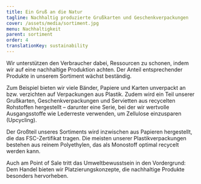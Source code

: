 ```yaml
---
title: Ein Gruß an die Natur
tagline: Nachhaltig produzierte Grußkarten und Geschenkverpackungen
cover: /assets/media/sortiment.jpg
menu: Nachhaltigkeit
parent: sortiment
order: 4
translationKey: sustainability
---
```

Wir unterstützen den Verbraucher dabei, Ressourcen zu schonen, indem wir auf eine nachhaltige Produktion achten. Der Anteil entsprechender Produkte in unserem Sortiment wächst beständig.
 
Zum Beispiel bieten wir viele Bänder, Papiere und Karten unverpackt an bzw. verzichten auf Verpackungen aus Plastik. Zudem wird ein Teil unserer Grußkarten, Geschenkverpackungen und Servietten aus recycelten Rohstoffen hergestellt – darunter eine Serie, bei der wir wertvolle Ausgangsstoffe wie Lederreste verwenden, um Zellulose einzusparen (Upcycling).
 
Der Großteil unseres Sortiments wird inzwischen aus Papieren hergestellt, die das FSC-Zertifikat tragen. Die meisten unserer Plastikverpackungen bestehen aus reinem Polyethylen, das als Monostoff optimal recycelt werden kann.
 
Auch am Point of Sale tritt das Umweltbewusstsein in den Vordergrund: Dem Handel bieten wir Platzierungskonzepte, die nachhaltige Produkte besonders hervorheben.
